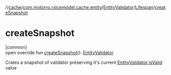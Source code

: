 //[cache](../../../../index.md)/[com.motorro.rxlcemodel.cache.entity](../../index.md)/[EntityValidator](../index.md)/[Lifespan](index.md)/[createSnapshot](create-snapshot.md)

# createSnapshot

[common]\
open override fun [createSnapshot](create-snapshot.md)(): [EntityValidator](../index.md)

Crates a snapshot of validator preserving it's current [EntityValidator.isValid](../is-valid.md) value
